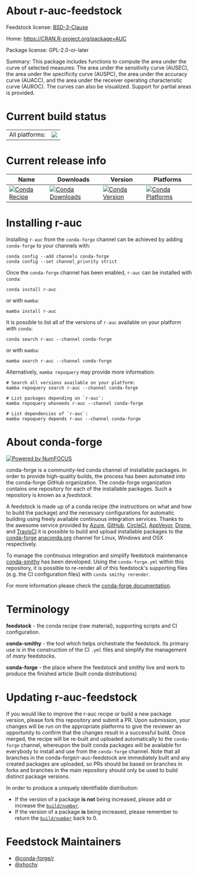 About r-auc-feedstock
=====================

Feedstock license: [BSD-3-Clause](https://github.com/conda-forge/r-auc-feedstock/blob/main/LICENSE.txt)

Home: https://CRAN.R-project.org/package=AUC

Package license: GPL-2.0-or-later

Summary: This package includes functions to compute the area under the curve of selected measures: The area under the sensitivity curve (AUSEC), the area under the specificity curve (AUSPC), the area under the accuracy curve (AUACC), and the area under the receiver operating characteristic curve (AUROC). The curves can also be visualized. Support for partial areas is provided.

Current build status
====================


<table><tr><td>All platforms:</td>
    <td>
      <a href="https://dev.azure.com/conda-forge/feedstock-builds/_build/latest?definitionId=7245&branchName=main">
        <img src="https://dev.azure.com/conda-forge/feedstock-builds/_apis/build/status/r-auc-feedstock?branchName=main">
      </a>
    </td>
  </tr>
</table>

Current release info
====================

| Name | Downloads | Version | Platforms |
| --- | --- | --- | --- |
| [![Conda Recipe](https://img.shields.io/badge/recipe-r--auc-green.svg)](https://anaconda.org/conda-forge/r-auc) | [![Conda Downloads](https://img.shields.io/conda/dn/conda-forge/r-auc.svg)](https://anaconda.org/conda-forge/r-auc) | [![Conda Version](https://img.shields.io/conda/vn/conda-forge/r-auc.svg)](https://anaconda.org/conda-forge/r-auc) | [![Conda Platforms](https://img.shields.io/conda/pn/conda-forge/r-auc.svg)](https://anaconda.org/conda-forge/r-auc) |

Installing r-auc
================

Installing `r-auc` from the `conda-forge` channel can be achieved by adding `conda-forge` to your channels with:

```
conda config --add channels conda-forge
conda config --set channel_priority strict
```

Once the `conda-forge` channel has been enabled, `r-auc` can be installed with `conda`:

```
conda install r-auc
```

or with `mamba`:

```
mamba install r-auc
```

It is possible to list all of the versions of `r-auc` available on your platform with `conda`:

```
conda search r-auc --channel conda-forge
```

or with `mamba`:

```
mamba search r-auc --channel conda-forge
```

Alternatively, `mamba repoquery` may provide more information:

```
# Search all versions available on your platform:
mamba repoquery search r-auc --channel conda-forge

# List packages depending on `r-auc`:
mamba repoquery whoneeds r-auc --channel conda-forge

# List dependencies of `r-auc`:
mamba repoquery depends r-auc --channel conda-forge
```


About conda-forge
=================

[![Powered by
NumFOCUS](https://img.shields.io/badge/powered%20by-NumFOCUS-orange.svg?style=flat&colorA=E1523D&colorB=007D8A)](https://numfocus.org)

conda-forge is a community-led conda channel of installable packages.
In order to provide high-quality builds, the process has been automated into the
conda-forge GitHub organization. The conda-forge organization contains one repository
for each of the installable packages. Such a repository is known as a *feedstock*.

A feedstock is made up of a conda recipe (the instructions on what and how to build
the package) and the necessary configurations for automatic building using freely
available continuous integration services. Thanks to the awesome service provided by
[Azure](https://azure.microsoft.com/en-us/services/devops/), [GitHub](https://github.com/),
[CircleCI](https://circleci.com/), [AppVeyor](https://www.appveyor.com/),
[Drone](https://cloud.drone.io/welcome), and [TravisCI](https://travis-ci.com/)
it is possible to build and upload installable packages to the
[conda-forge](https://anaconda.org/conda-forge) [anaconda.org](https://anaconda.org/)
channel for Linux, Windows and OSX respectively.

To manage the continuous integration and simplify feedstock maintenance
[conda-smithy](https://github.com/conda-forge/conda-smithy) has been developed.
Using the ``conda-forge.yml`` within this repository, it is possible to re-render all of
this feedstock's supporting files (e.g. the CI configuration files) with ``conda smithy rerender``.

For more information please check the [conda-forge documentation](https://conda-forge.org/docs/).

Terminology
===========

**feedstock** - the conda recipe (raw material), supporting scripts and CI configuration.

**conda-smithy** - the tool which helps orchestrate the feedstock.
                   Its primary use is in the construction of the CI ``.yml`` files
                   and simplify the management of *many* feedstocks.

**conda-forge** - the place where the feedstock and smithy live and work to
                  produce the finished article (built conda distributions)


Updating r-auc-feedstock
========================

If you would like to improve the r-auc recipe or build a new
package version, please fork this repository and submit a PR. Upon submission,
your changes will be run on the appropriate platforms to give the reviewer an
opportunity to confirm that the changes result in a successful build. Once
merged, the recipe will be re-built and uploaded automatically to the
`conda-forge` channel, whereupon the built conda packages will be available for
everybody to install and use from the `conda-forge` channel.
Note that all branches in the conda-forge/r-auc-feedstock are
immediately built and any created packages are uploaded, so PRs should be based
on branches in forks and branches in the main repository should only be used to
build distinct package versions.

In order to produce a uniquely identifiable distribution:
 * If the version of a package **is not** being increased, please add or increase
   the [``build/number``](https://docs.conda.io/projects/conda-build/en/latest/resources/define-metadata.html#build-number-and-string).
 * If the version of a package **is** being increased, please remember to return
   the [``build/number``](https://docs.conda.io/projects/conda-build/en/latest/resources/define-metadata.html#build-number-and-string)
   back to 0.

Feedstock Maintainers
=====================

* [@conda-forge/r](https://github.com/conda-forge/r/)
* [@xhochy](https://github.com/xhochy/)

